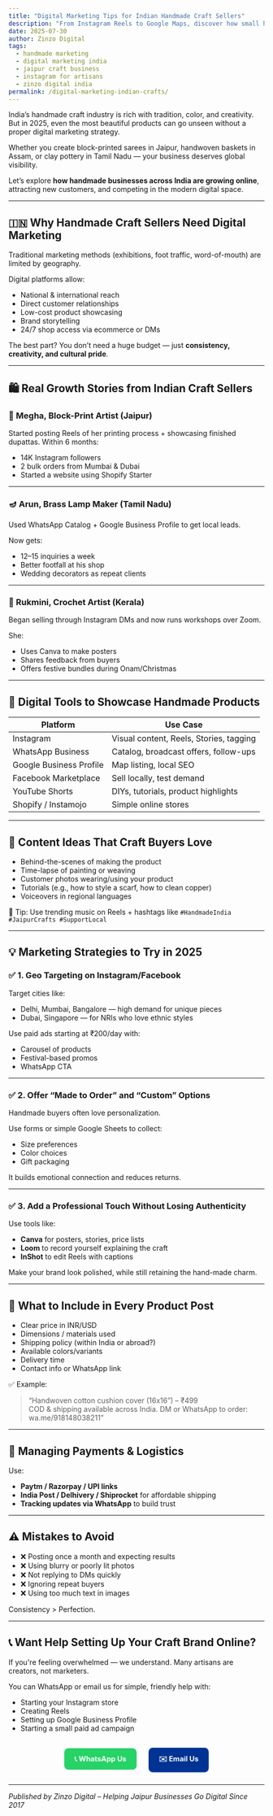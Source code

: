 ```yaml
---
title: "Digital Marketing Tips for Indian Handmade Craft Sellers"
description: "From Instagram Reels to Google Maps, discover how small handmade businesses in India—especially in craft hubs like Jaipur—are using digital marketing to grow online in 2025."
date: 2025-07-30
author: Zinzo Digital
tags:
  - handmade marketing
  - digital marketing india
  - jaipur craft business
  - instagram for artisans
  - zinzo digital india
permalink: /digital-marketing-indian-crafts/
---
```


India’s handmade craft industry is rich with tradition, color, and creativity. But in 2025, even the most beautiful products can go unseen without a proper digital marketing strategy.

Whether you create block-printed sarees in Jaipur, handwoven baskets in Assam, or clay pottery in Tamil Nadu — your business deserves global visibility.

Let’s explore **how handmade businesses across India are growing online**, attracting new customers, and competing in the modern digital space.

---

## 🇮🇳 Why Handmade Craft Sellers Need Digital Marketing

Traditional marketing methods (exhibitions, foot traffic, word-of-mouth) are limited by geography.

Digital platforms allow:
- National & international reach
- Direct customer relationships
- Low-cost product showcasing
- Brand storytelling
- 24/7 shop access via ecommerce or DMs

The best part? You don’t need a huge budget — just **consistency, creativity, and cultural pride**.

---

## 🛍️ Real Growth Stories from Indian Craft Sellers

### 🎨 Megha, Block-Print Artist (Jaipur)
Started posting Reels of her printing process + showcasing finished dupattas.
Within 6 months:
- 14K Instagram followers
- 2 bulk orders from Mumbai & Dubai
- Started a website using Shopify Starter

---

### 🪔 Arun, Brass Lamp Maker (Tamil Nadu)
Used WhatsApp Catalog + Google Business Profile to get local leads.

Now gets:
- 12–15 inquiries a week
- Better footfall at his shop
- Wedding decorators as repeat clients

---

### 🧵 Rukmini, Crochet Artist (Kerala)
Began selling through Instagram DMs and now runs workshops over Zoom.

She:
- Uses Canva to make posters
- Shares feedback from buyers
- Offers festive bundles during Onam/Christmas

---

## 📱 Digital Tools to Showcase Handmade Products

| Platform        | Use Case |
|----------------|----------|
| Instagram       | Visual content, Reels, Stories, tagging |
| WhatsApp Business | Catalog, broadcast offers, follow-ups |
| Google Business Profile | Map listing, local SEO |
| Facebook Marketplace | Sell locally, test demand |
| YouTube Shorts | DIYs, tutorials, product highlights |
| Shopify / Instamojo | Simple online stores |

---

## 📸 Content Ideas That Craft Buyers Love

- Behind-the-scenes of making the product  
- Time-lapse of painting or weaving  
- Customer photos wearing/using your product  
- Tutorials (e.g., how to style a scarf, how to clean copper)  
- Voiceovers in regional languages

📍 Tip: Use trending music on Reels + hashtags like `#HandmadeIndia #JaipurCrafts #SupportLocal`

---

## 💡 Marketing Strategies to Try in 2025

### ✅ 1. Geo Targeting on Instagram/Facebook
Target cities like:
- Delhi, Mumbai, Bangalore — high demand for unique pieces
- Dubai, Singapore — for NRIs who love ethnic styles

Use paid ads starting at ₹200/day with:
- Carousel of products
- Festival-based promos
- WhatsApp CTA

---

### ✅ 2. Offer “Made to Order” and “Custom” Options
Handmade buyers often love personalization.

Use forms or simple Google Sheets to collect:
- Size preferences
- Color choices
- Gift packaging

It builds emotional connection and reduces returns.

---

### ✅ 3. Add a Professional Touch Without Losing Authenticity
Use tools like:
- **Canva** for posters, stories, price lists
- **Loom** to record yourself explaining the craft
- **InShot** to edit Reels with captions

Make your brand look polished, while still retaining the hand-made charm.

---

## 🧾 What to Include in Every Product Post

- Clear price in INR/USD
- Dimensions / materials used
- Shipping policy (within India or abroad?)
- Available colors/variants
- Delivery time
- Contact info or WhatsApp link

✅ Example:
> “Handwoven cotton cushion cover (16x16”) – ₹499  
> COD & shipping available across India. DM or WhatsApp to order: wa.me/918148038211”

---

## 💸 Managing Payments & Logistics

Use:
- **Paytm / Razorpay / UPI links**
- **India Post / Delhivery / Shiprocket** for affordable shipping
- **Tracking updates via WhatsApp** to build trust

---

## ⚠️ Mistakes to Avoid

- ❌ Posting once a month and expecting results
- ❌ Using blurry or poorly lit photos
- ❌ Not replying to DMs quickly
- ❌ Ignoring repeat buyers
- ❌ Using too much text in images

Consistency > Perfection.

---

## 📞 Want Help Setting Up Your Craft Brand Online?

If you're feeling overwhelmed — we understand. Many artisans are creators, not marketers.

You can WhatsApp or email us for simple, friendly help with:
- Starting your Instagram store
- Creating Reels
- Setting up Google Business Profile
- Starting a small paid ad campaign

<div style="text-align: center; margin-top: 20px;">
  <a href="https://wa.me/918148038211" style="background-color: #25D366; color: white; padding: 12px 20px; border-radius: 8px; text-decoration: none; font-weight: bold; display: inline-block; margin: 10px; animation: pulse 1.5s infinite;">📞 WhatsApp Us</a>
  <a href="mailto:zinzodigital@gmail.com" style="background-color: #003393; color: white; padding: 12px 20px; border-radius: 8px; text-decoration: none; font-weight: bold; display: inline-block; margin: 10px; animation: pulse 1.5s infinite;">✉️ Email Us</a>
</div>

<style>
@keyframes pulse {
  0% { transform: scale(1); }
  50% { transform: scale(1.05); }
  100% { transform: scale(1); }
}
</style>

---

*Published by Zinzo Digital – Helping Jaipur Businesses Go Digital Since 2017*